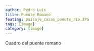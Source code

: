 ```yaml
---
author: Pedro Luis
title: Puente Romano
featimg: paisaje_casas_puente_rio.JPG
tags: [image]
category: [image]
---
```

Cuadro del puente romano
